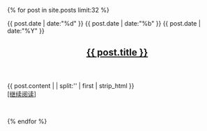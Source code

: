 {% for post in site.posts limit:32 %}

<article>
    <div>
        <span>{{ post.date | date:"%d" }}</span>
        <span>{{ post.date | date:"%b" }}</span>
        <span>{{ post.date | date:"%Y" }}</span>
    </div>
     <header>
        <h2><a href="{{post.url}}" title="{{ post.title }}">{{ post.title }}</a></h2>
     </header>
     <div class="con">
        <p>
            {{ post.content  | | split:'<!--more-->' | first | strip_html }}
            <br>
            <a class="more" href="{{ post.url }}">[继续阅读]</a>
        </p>
     </div>
</article>
<br>

{% endfor %}
